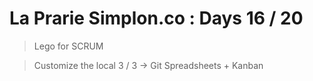 # La Prarie Simplon.co : Days 16 / 20

> Lego for SCRUM

> Customize the local 3 / 3 -> Git Spreadsheets + Kanban
